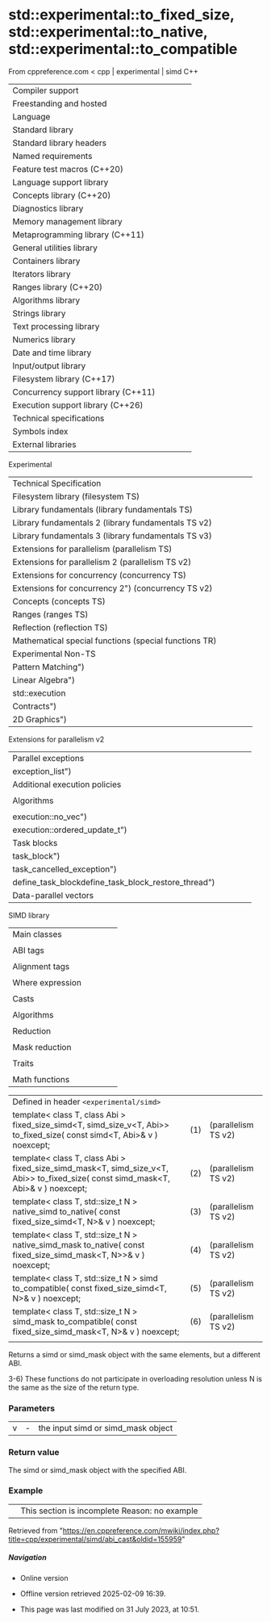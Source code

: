 # std::experimental::to_fixed_size, std::experimental::to_native, std::experimental::to_compatible

From cppreference.com
< cpp‎ | experimental‎ | simd
C++

|  |  |  |  |  |
| --- | --- | --- | --- | --- |
| Compiler support | | | | |
| Freestanding and hosted | | | | |
| Language | | | | |
| Standard library | | | | |
| Standard library headers | | | | |
| Named requirements | | | | |
| Feature test macros (C++20) | | | | |
| Language support library | | | | |
| Concepts library (C++20) | | | | |
| Diagnostics library | | | | |
| Memory management library | | | | |
| Metaprogramming library (C++11) | | | | |
| General utilities library | | | | |
| Containers library | | | | |
| Iterators library | | | | |
| Ranges library (C++20) | | | | |
| Algorithms library | | | | |
| Strings library | | | | |
| Text processing library | | | | |
| Numerics library | | | | |
| Date and time library | | | | |
| Input/output library | | | | |
| Filesystem library (C++17) | | | | |
| Concurrency support library (C++11) | | | | |
| Execution support library (C++26) | | | | |
| Technical specifications | | | | |
| Symbols index | | | | |
| External libraries | | | | |

Experimental

|  |  |  |  |  |
| --- | --- | --- | --- | --- |
| Technical Specification | | | | |
| Filesystem library (filesystem TS) | | | | |
| Library fundamentals (library fundamentals TS) | | | | |
| Library fundamentals 2 (library fundamentals TS v2) | | | | |
| Library fundamentals 3 (library fundamentals TS v3) | | | | |
| Extensions for parallelism (parallelism TS) | | | | |
| Extensions for parallelism 2 (parallelism TS v2) | | | | |
| Extensions for concurrency (concurrency TS) | | | | |
| Extensions for concurrency 2") (concurrency TS v2) | | | | |
| Concepts (concepts TS) | | | | |
| Ranges (ranges TS) | | | | |
| Reflection (reflection TS) | | | | |
| Mathematical special functions (special functions TR) | | | | |
| Experimental Non-TS | | | | |
| Pattern Matching") | | | | |
| Linear Algebra") | | | | |
| std::execution | | | | |
| Contracts") | | | | |
| 2D Graphics") | | | | |

Extensions for parallelism v2

|  |  |  |  |  |
| --- | --- | --- | --- | --- |
| Parallel exceptions | | | | |
| exception_list") | | | | |
| Additional execution policies | | | | |
| |  |  |  |  |  | | --- | --- | --- | --- | --- | | execution::vector_policy") | | | | | | |  |  |  |  |  | | --- | --- | --- | --- | --- | | execution::unsequenced_policy") | | | | | |
| Algorithms | | | | |
| |  |  |  |  |  | | --- | --- | --- | --- | --- | | induction") | | | | | | reductionreduction_plusreduction_minusreduction_multiplies") | | | | | |  | | | | | | |  |  |  |  |  | | --- | --- | --- | --- | --- | | reduction_bit_andreduction_bit_orreduction_bit_xorreduction_minreduction_max") | | | | | |  | | | | | | |  |  |  |  |  | | --- | --- | --- | --- | --- | | for_loopfor_loop_stridedfor_loop_nfor_loop_n_strided") | | | | | |  | | | | | |  | | | | | |
| execution::no_vec") | | | | |
| execution::ordered_update_t") | | | | |
| Task blocks | | | | |
| task_block") | | | | |
| task_cancelled_exception") | | | | |
| define_task_blockdefine_task_block_restore_thread") | | | | |
| Data-parallel vectors | | | | |

SIMD library

|  |  |  |  |  |
| --- | --- | --- | --- | --- |
| Main classes | | | | |
| |  |  |  |  |  | | --- | --- | --- | --- | --- | | simd | | | | | | |  |  |  |  |  | | --- | --- | --- | --- | --- | | simd_mask | | | | | |
| ABI tags | | | | |
| |  |  |  |  |  | | --- | --- | --- | --- | --- | | simd_abi::scalar | | | | | | simd_abi::fixed_size | | | | | | |  |  |  |  |  | | --- | --- | --- | --- | --- | | simd_abi::native | | | | | | simd_abi::compatible | | | | | | |  |  |  |  |  | | --- | --- | --- | --- | --- | | simd_abi::max_fixed_size | | | | | | simd_abi::deduce | | | | | |
| Alignment tags | | | | |
| |  |  |  |  |  | | --- | --- | --- | --- | --- | | element_aligned_tagelement_aligned | | | | | | |  |  |  |  |  | | --- | --- | --- | --- | --- | | vector_aligned_tagvector_aligned | | | | | | |  |  |  |  |  | | --- | --- | --- | --- | --- | | overaligned_tagoveraligned | | | | | |
| Where expression | | | | |
| |  |  |  |  |  | | --- | --- | --- | --- | --- | | where | | | | | | |  |  |  |  |  | | --- | --- | --- | --- | --- | | where_expression | | | | | | |  |  |  |  |  | | --- | --- | --- | --- | --- | | const_where_expression | | | | | |
| Casts | | | | |
| |  |  |  |  |  | | --- | --- | --- | --- | --- | | simd_caststatic_simd_cast | | | | | |  | | | | | | |  |  |  |  |  | | --- | --- | --- | --- | --- | | ****to_fixed_sizeto_compatibleto_native**** | | | | | | |  |  |  |  |  | | --- | --- | --- | --- | --- | | splitsplit_by | | | | | | concat | | | | | |
| Algorithms | | | | |
| |  |  |  |  |  | | --- | --- | --- | --- | --- | | min | | | | | | max | | | | | | |  |  |  |  |  | | --- | --- | --- | --- | --- | | minmax | | | | | | clamp | | | | | |
| Reduction | | | | |
| |  |  |  |  |  | | --- | --- | --- | --- | --- | | reducehminhmax | | | | | |
| Mask reduction | | | | |
| |  |  |  |  |  | | --- | --- | --- | --- | --- | | all_ofany_ofnone_ofsome_of | | | | | | |  |  |  |  |  | | --- | --- | --- | --- | --- | | popcount | | | | | | find_first_setfind_last_set | | | | | |  | | | | | |
| Traits | | | | |
| |  |  |  |  |  | | --- | --- | --- | --- | --- | | is_simdis_simd_mask | | | | | | is_abi_tag | | | | | | is_simd_flag_type | | | | | | |  |  |  |  |  | | --- | --- | --- | --- | --- | | simd_size | | | | | | memory_alignment | | | | | | rebind_simdresize_simd | | | | | |
| Math functions | | | | |

|  |  |  |
| --- | --- | --- |
| Defined in header `<experimental/simd>` |  |  |
| template< class T, class Abi >  fixed_size_simd<T, simd_size_v<T, Abi>> to_fixed_size( const simd<T, Abi>& v ) noexcept; | (1) | (parallelism TS v2) |
| template< class T, class Abi >  fixed_size_simd_mask<T, simd_size_v<T, Abi>> to_fixed_size( const simd_mask<T, Abi>& v ) noexcept; | (2) | (parallelism TS v2) |
| template< class T, std::size_t N >  native_simd<T> to_native( const fixed_size_simd<T, N>& v ) noexcept; | (3) | (parallelism TS v2) |
| template< class T, std::size_t N >  native_simd_mask<T> to_native( const fixed_size_simd_mask<T, N>>& v ) noexcept; | (4) | (parallelism TS v2) |
| template< class T, std::size_t N >  simd<T> to_compatible( const fixed_size_simd<T, N>& v ) noexcept; | (5) | (parallelism TS v2) |
| template< class T, std::size_t N >  simd_mask<T> to_compatible( const fixed_size_simd_mask<T, N>& v ) noexcept; | (6) | (parallelism TS v2) |
|  |  |  |

Returns a simd or simd_mask object with the same elements, but a different ABI.

3-6) These functions do not participate in overloading resolution unless N is the same as the size of the return type.

### Parameters

|  |  |  |
| --- | --- | --- |
| v | - | the input simd or simd_mask object |

### Return value

The simd or simd_mask object with the specified ABI.

### Example

|  |  |
| --- | --- |
|  | This section is incomplete Reason: no example |

Retrieved from "<https://en.cppreference.com/mwiki/index.php?title=cpp/experimental/simd/abi_cast&oldid=155959>"

##### Navigation

- Online version
- Offline version retrieved 2025-02-09 16:39.

- This page was last modified on 31 July 2023, at 10:51.